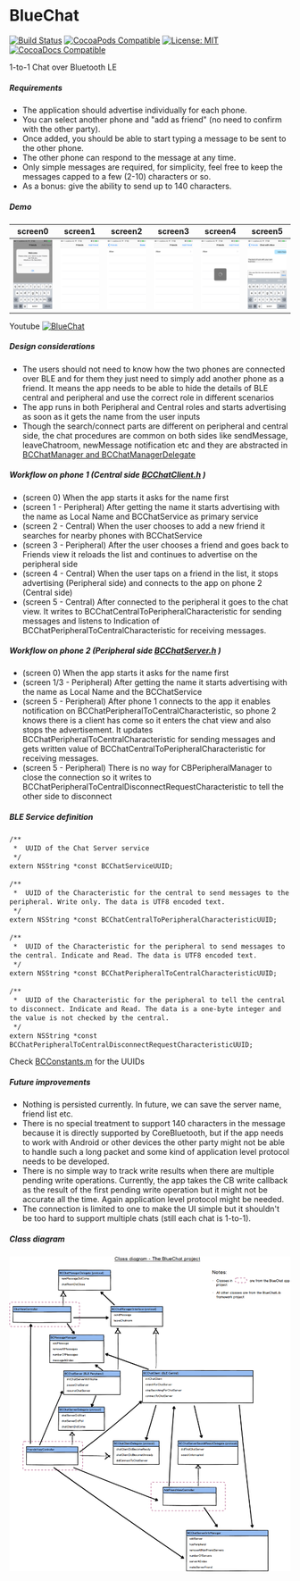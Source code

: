 # BlueChat
[![Build Status](https://travis-ci.org/zouchaoqun/BlueChat.svg?branch=master)](https://travis-ci.org/zouchaoqun/BlueChat)
[![CocoaPods Compatible](https://img.shields.io/cocoapods/v/BlueChat.svg)](https://cocoapods.org/pods/BlueChat) 
[![License: MIT](https://img.shields.io/cocoapods/l/BlueChat.svg)](http://opensource.org/licenses/MIT)
[![CocoaDocs Compatible](https://img.shields.io/cocoapods/metrics/doc-percent/BlueChat.svg)](http://cocoadocs.org/docsets/BlueChat/)


1-to-1 Chat over Bluetooth LE

##### Requirements
* The application should advertise individually for each phone.
* You can select another phone and "add as friend" (no need to confirm with the other party).
* Once added, you should be able to start typing a message to be sent to the other phone.
* The other phone can respond to the message at any time.
* Only simple messages are required, for simplicity, feel free to keep the messages capped to a few (2-10) characters or so.
* As a bonus: give the ability to send up to 140 characters.

##### Demo

screen0 | screen1 | screen2 | screen3 | screen4 | screen5
------------ | ------------ | ------------ | ------------ | ------------ | ------------
![screen0](Documentation/screens/screen0.png) | ![screen1](Documentation/screens/screen1.png) | ![screen2](Documentation/screens/screen2.png) | ![screen3](Documentation/screens/screen3.png) | ![screen4](Documentation/screens/screen4.png) | ![screen5](Documentation/screens/screen5.png)

Youtube [![BlueChat](http://img.youtube.com/vi/HsO0i3VDbXk/0.jpg)](http://www.youtube.com/watch?v=HsO0i3VDbXk)

##### Design considerations
* The users should not need to know how the two phones are connected over BLE and for them they just need to simply add another phone as a friend. It means the app needs to be able to hide the details of BLE central and peripheral and use the correct role in different scenarios
* The app runs in both Peripheral and Central roles and starts advertising as soon as it gets the name from the user inputs
* Though the search/connect parts are different on peripheral and central side, the chat procedures are common on both sides like sendMessage, leaveChatroom, newMessage notification etc and they are abstracted in [BCChatManager and BCChatManagerDelegate](BlueChatLib/BlueChatLib/BCChatManagerInterface.h)

##### Workflow on phone 1 (Central side [BCChatClient.h](BlueChatLib/BlueChatLib/BCChatClient.h) )
* (screen 0) When the app starts it asks for the name first
* (screen 1 - Peripheral) After getting the name it starts advertising with the name as Local Name and BCChatService as primary service
* (screen 2 - Central) When the user chooses to add a new friend it searches for nearby phones with BCChatService
* (screen 3 - Peripheral) After the user chooses a friend and goes back to Friends view it reloads the list and continues to advertise on the peripheral side
* (screen 4 - Central) When the user taps on a friend in the list, it stops advertising (Peripheral side) and connects to the app on phone 2 (Central side)
* (screen 5 - Central) After connected to the peripheral it goes to the chat view. It writes to BCChatCentralToPeripheralCharacteristic for sending messages and listens to Indication of BCChatPeripheralToCentralCharacteristic for receiving messages.

##### Workflow on phone 2 (Peripheral side [BCChatServer.h](BlueChatLib/BlueChatLib/BCChatServer.h) )
* (screen 0) When the app starts it asks for the name first
* (screen 1/3 - Peripheral) After getting the name it starts advertising with the name as Local Name and the BCChatService
* (screen 5 - Peripheral) After phone 1 connects to the app it enables notification on BCChatPeripheralToCentralCharacteristic, so phone 2 knows there is a client has come so it enters the chat view and also stops the advertisement. It updates BCChatPeripheralToCentralCharacteristic for sending messages and gets written value of BCChatCentralToPeripheralCharacteristic for receiving messages.
* (screen 5 - Peripheral) There is no way for CBPeripheralManager to close the connection so it writes to BCChatPeripheralToCentralDisconnectRequestCharacteristic to tell the other side to disconnect


##### BLE Service definition

```
/**
 *  UUID of the Chat Server service
 */
extern NSString *const BCChatServiceUUID;

/**
 *  UUID of the Characteristic for the central to send messages to the peripheral. Write only. The data is UTF8 encoded text.
 */
extern NSString *const BCChatCentralToPeripheralCharacteristicUUID;

/**
 *  UUID of the Characteristic for the peripheral to send messages to the central. Indicate and Read. The data is UTF8 encoded text.
 */
extern NSString *const BCChatPeripheralToCentralCharacteristicUUID;

/**
 *  UUID of the Characteristic for the peripheral to tell the central to disconnect. Indicate and Read. The data is a one-byte integer and the value is not checked by the central.
 */
extern NSString *const BCChatPeripheralToCentralDisconnectRequestCharacteristicUUID;
```
Check [BCConstants.m](BlueChatLib/BlueChatLib/BCConstants.m) for the UUIDs

##### Future improvements
* Nothing is persisted currently. In future, we can save the server name, friend list etc.
* There is no special treatment to support 140 characters in the message because it is directly supported by CoreBluetooth, but if the app needs to work with Android or other devices the other party might not be able to handle such a long packet and some kind of application level protocol needs to be developed.
* There is no simple way to track write results when there are multiple pending write operations. Currently, the app takes the CB write callback as the result of the first pending write operation but it might not be accurate all the time. Again application level protocol might be needed.
* The connection is limited to one to make the UI simple but it shouldn't be too hard to support multiple chats (still each chat is 1-to-1).

##### Class diagram

![Class diagram](Documentation/classdiagram.png)
